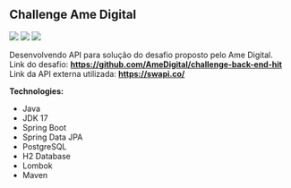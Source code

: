 ## Challenge Ame Digital

![](https://img.shields.io/badge/Java-ED8B00?style=for-the-badge&logo=openjdk&logoColor=white)  ![](https://img.shields.io/badge/Spring-6DB33F?style=for-the-badge&logo=spring&logoColor=white) ![](https://img.shields.io/badge/PostgreSQL-316192?style=for-the-badge&logo=postgresql&logoColor=white)

Desenvolvendo API para solução do desafio proposto pelo Ame Digital. <br>
Link do desafio: **https://github.com/AmeDigital/challenge-back-end-hit** <br>
Link da API externa utilizada: **https://swapi.co/**


**Technologies:**

   - Java
   - JDK 17
   - Spring Boot
   - Spring Data JPA
   - PostgreSQL
   - H2 Database
   - Lombok
   - Maven
